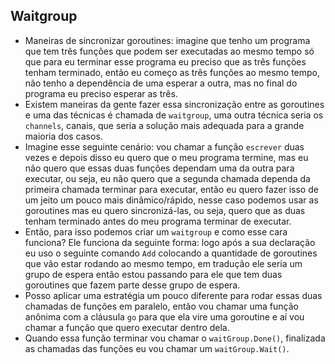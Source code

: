## Waitgroup
* Maneiras de sincronizar goroutines: imagine que tenho um programa que tem três funções que podem ser executadas ao mesmo tempo
só que para eu terminar esse programa eu preciso que as três funções tenham terminado, então eu começo as três funções ao mesmo
tempo, não tenho a dependência de uma esperar a outra, mas no final do programa eu preciso esperar as três.
* Existem maneiras da gente fazer essa sincronização entre as goroutines e uma das técnicas é chamada de `waitgroup`, uma outra
técnica seria os `channels`, canais, que seria a solução mais adequada para a grande maioria dos casos.
* Imagine esse seguinte cenário: vou chamar a função `escrever` duas vezes e depois disso eu quero que o meu programa termine, mas
eu não quero que essas duas funções dependam uma da outra para executar, ou seja, eu não quero que a segunda chamada dependa da
primeira chamada terminar para executar, então eu quero fazer isso de um jeito um pouco mais dinâmico/rápido, nesse caso podemos
usar as goroutines mas eu quero sincronizá-las, ou seja, quero que as duas tenham terminado antes do meu programa terminar de executar.
* Então, para isso podemos criar um `waitgroup` e como esse cara funciona? Ele funciona da seguinte forma: logo após a sua declaração
eu uso o seguinte comando `Add` colocando a quantidade de goroutines que vão estar rodando ao mesmo tempo, em tradução ele seria um
grupo de espera então estou passando para ele que tem duas goroutines que fazem parte desse grupo de espera.
* Posso aplicar uma estratégia um pouco diferente para rodar essas duas chamadas de funções em paralelo, então vou chamar uma função
anônima com a cláusula `go` para que ela vire uma goroutine e aí vou chamar a função que quero executar dentro dela.
* Quando essa função terminar vou chamar o `waitGroup.Done()`, finalizada as chamadas das funções eu vou chamar um `waitGroup.Wait()`.